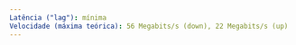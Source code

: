 ```yaml
---
Latência ("lag"): mínima
Velocidade (máxima teórica): 56 Megabits/s (down), 22 Megabits/s (up)
---
```


